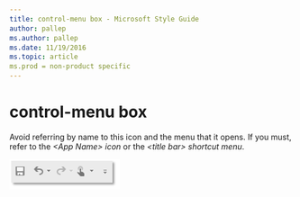 ```yaml
---
title: control-menu box - Microsoft Style Guide
author: pallep
ms.author: pallep
ms.date: 11/19/2016
ms.topic: article
ms.prod = non-product specific
---
```


# control-menu box

Avoid referring by name to this icon and the menu that it opens. If you must, refer to the *\<App Name\> icon* or the *\<title bar\> shortcut menu*.

![](media/control-menu-box/1955337661.PNG)
